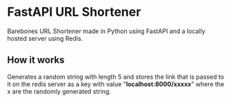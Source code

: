 # FastAPI URL Shortener

Barebones URL Shortener made in Python using FastAPI and a locally hosted server using Redis.

## How it works

Generates a random string with length 5 and stores the link that is passed to it on the redis server as a key with value "**localhost:8000/xxxxx**" where the x are the randomly generated string.